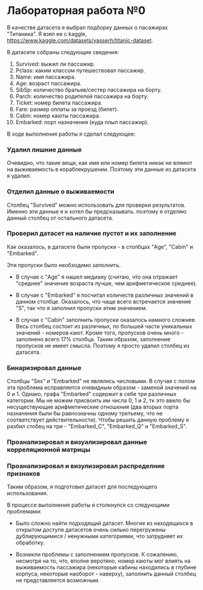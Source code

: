# Лабораторная работа №0

В качестве датасета я выбрал подборку данных о пасажирах "Титаника". Я взял ее с kaggle, https://www.kaggle.com/datasets/yasserh/titanic-dataset.

В датасете собраны следующие сведения:

1) Survived: выжил ли пассажир.
2) Pclass: каким классом путешествовал пассажир.
3) Name: имя пассажира.
4) Age: возраст пассажира.
5) SibSp: количество братьев/сестер пассажира на борту.
6) Parch: количество родителей пассажира на борту.
7) Ticket: номер билета пассажира.
8) Fare: размер оплаты за проезд (билет).
9) Cabin: номер каюты пассажира.
10) Embarked: порт назначения (куда плыл пассажир).

В ходе выполнения работы я сделал следующее:

### Удалил лишние данные

Очевидно, что такие вещи, как имя или номер билета никак не вляиют на выживаемость в кораблекрушении. Поэтому эти данные из датасета я удалил.

### Отделил данные о выживаемости

Столбец "Survived" можно использовать для проверки результатов. Именно эти данные я и хотел бы предсказывать. поэтому я отделяю данный столбец от остального датасета.

### Проверил датасет на наличие пустот и их заполнение

Как оказалось, в датасете были пропуски - в столбцах "Age", "Cabin" и "Embarked".
 
Эти пропуски было необходимо заполнить.

- В случае с "Age" я нашел медиану (считаю, что она отражает "среднее" значение возраста лучше, чем арифметическое среднее).

- В случае с "Embarked" я посчитал количеств различных значений в данном столбце. Оказалось, что чаще всего встречается значение "S", так что я заполнил пропуски этим значением.

- В случае с "Cabin" заполнить пропуски оказалось намного сложнее. Весь столбец состоит из различных, по большей части уникальных значений - номеров кают. Кроме того, пропусков очень много - заполнено всего 17% столбца. Таким образом, заполнение пропусков не имеет смысла. Поэтому я просто удалил столбец из датасета.

### Бинаризировал данные

Столбцы "Sex" и "Embarked" не являлись числовыми. В случае с полом эта проблема исправляется очевидным образом - заменой значений на 0 и 1. Однако, графа "Embarked" содержит в себе три различных категории. Мы не можем присвоить им числа 0, 1 и 2, тк это ввело бы несуществующие арифметические отношения (два вторых порта назначения были бы равнозначны одному третьему, что не соответствует действительности). Чтобы решить данную проблему я разбил стобец на три - "Embarked_C", "Embarked_Q" и "Embarked_S".

### Проанализировал и визуализировал данные корреляционной матрицы

### Проанализировал и визулизировал распределние признаков

Таким образом, я подготовил датасет для последующего использования. 

В процессе выполнения работы я столкнулся со следующими проблемами:

- Было сложно найти подходящий датасет. Многие из находящихся в открытом доступе датасетов очень сильно перегружены дублирующимися / ненужными категориями, что затрудняет их обработку.

- Возникли проблемы с заполнением пропусков. К сожалению, несмотря на то, что, вполне веротяно, номер каюты мог влиять на выживаемость пассажира (некоторые кабины находились в глубине корпуса, некоторые наоборот - наверху), заполнить данный столбец не представляется возможным.
